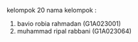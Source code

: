 kelompok 20
nama kelompok :
1. bavio robia rahmadan (G1A023001)
2. muhammad ripal rabbani (G1A023064)
